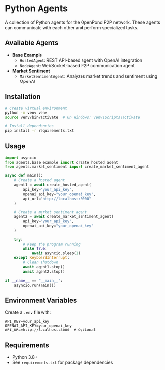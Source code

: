 # Python Agents

A collection of Python agents for the OpenPond P2P network. These agents can communicate with each other and perform specialized tasks.

## Available Agents

- **Base Example**
  - `HostedAgent`: REST API-based agent with OpenAI integration
  - `NodeAgent`: WebSocket-based P2P communication agent
- **Market Sentiment**
  - `MarketSentimentAgent`: Analyzes market trends and sentiment using OpenAI

## Installation

```bash
# Create virtual environment
python -m venv venv
source venv/bin/activate  # On Windows: venv\Scripts\activate

# Install dependencies
pip install -r requirements.txt
```

## Usage

```python
import asyncio
from agents.base_example import create_hosted_agent
from agents.market_sentiment import create_market_sentiment_agent

async def main():
    # Create a hosted agent
    agent1 = await create_hosted_agent(
        api_key="your_api_key",
        openai_api_key="your_openai_key",
        api_url="http://localhost:3000"
    )

    # Create a market sentiment agent
    agent2 = await create_market_sentiment_agent(
        api_key="your_api_key",
        openai_api_key="your_openai_key"
    )

    try:
        # Keep the program running
        while True:
            await asyncio.sleep(1)
    except KeyboardInterrupt:
        # Clean shutdown
        await agent1.stop()
        await agent2.stop()

if __name__ == "__main__":
    asyncio.run(main())
```

## Environment Variables

Create a `.env` file with:

```
API_KEY=your_api_key
OPENAI_API_KEY=your_openai_key
API_URL=http://localhost:3000  # Optional
```

## Requirements

- Python 3.8+
- See `requirements.txt` for package dependencies
